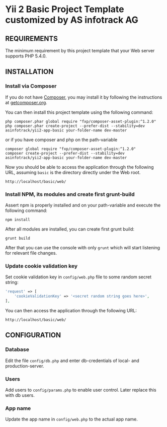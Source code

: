 Yii 2 Basic Project Template customized by AS infotrack AG
==========================================================

REQUIREMENTS
------------

The minimum requirement by this project template that your Web server supports PHP 5.4.0.


INSTALLATION
------------

### Install via Composer

If you do not have [Composer](http://getcomposer.org/), you may install it by following the instructions
at [getcomposer.org](http://getcomposer.org/doc/00-intro.md#installation-nix).

You can then install this project template using the following command:

~~~
php composer.phar global require "fxp/composer-asset-plugin:^1.2.0"
php composer.phar create-project --prefer-dist --stability=dev asinfotrack/yii2-app-basic your-folder-name dev-master
~~~

or if you have composer and php on the path-variable

~~~
composer global require "fxp/composer-asset-plugin:^1.2.0"
composer create-project --prefer-dist --stability=dev asinfotrack/yii2-app-basic your-folder-name dev-master
~~~

Now you should be able to access the application through the following URL, assuming `basic` is the directory
directly under the Web root.

~~~
http://localhost/basic/web/
~~~

### Install NPM, its modules and create first grunt-build

Assert npm is properly installed and on your path-variable and execute the following command:

~~~
npm install
~~~

After all modules are installed, you can create first grunt build:

~~~
grunt build
~~~

After that you can use the console with only `grunt` which will start listening for relevant file changes.

### Update cookie validation key 

Set cookie validation key in `config/web.php` file to some random secret string:

```php
'request' => [
    'cookieValidationKey' => '<secret random string goes here>',
],
```

You can then access the application through the following URL:

~~~
http://localhost/basic/web/
~~~


CONFIGURATION
-------------

### Database

Edit the file `config/db.php` and enter db-credentials of local- and production-server.

### Users

Add users to `config/params.php` to enable user control. Later replace this with db users.

### App name

Update the app name in `config/web.php` to the actual app name.
